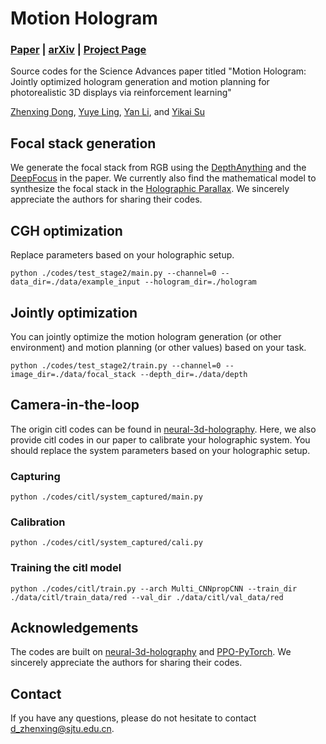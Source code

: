 # Motion Hologram
### [Paper](https://arxiv.org/pdf/2401.12537v2) | [arXiv](https://arxiv.org/abs/2401.12537v2) | [Project Page](https://zhenxing-dong.github.io/Motion-Hologram/)

Source codes for the Science Advances paper titled "Motion Hologram: Jointly optimized hologram generation and motion planning for photorealistic 3D displays via reinforcement learning"

[Zhenxing Dong](https://zhenxing-dong.github.io/),
[Yuye Ling](http://www.yuyeling.com/),
[Yan Li](),
and [Yikai Su](https://otip.sjtu.edu.cn/en/member/YikaiSu) 

## Focal stack generation
We generate the focal stack from RGB using the [DepthAnything](https://github.com/DepthAnything/Depth-Anything-V2) and the [DeepFocus](https://github.com/facebookresearch/DeepFocus) in the paper. We currently also find the mathematical model to synthesize the focal stack in the [Holographic Parallax](https://github.com/dongyeon93/holographic-parallax). We sincerely appreciate the authors for sharing their codes.

## CGH optimization
Replace parameters based on your holographic setup.
```
python ./codes/test_stage2/main.py --channel=0 --data_dir=./data/example_input --hologram_dir=./hologram
```

## Jointly optimization
You can jointly optimize the motion hologram generation (or other environment) and motion planning (or other values) based on your task.
```
python ./codes/test_stage2/train.py --channel=0 --image_dir=./data/focal_stack --depth_dir=./data/depth
```
## Camera-in-the-loop
The origin citl codes can be found in [neural-3d-holography](https://github.com/computational-imaging/neural-3d-holography). Here, we also provide citl codes in our paper to calibrate your holographic system. You should replace the system parameters based on your holographic setup. 

### Capturing
```
python ./codes/citl/system_captured/main.py
```
### Calibration
```
python ./codes/citl/system_captured/cali.py
```
### Training the citl model
```
python ./codes/citl/train.py --arch Multi_CNNpropCNN --train_dir ./data/citl/train_data/red --val_dir ./data/citl/val_data/red
```

## Acknowledgements
The codes are built on [neural-3d-holography](https://github.com/computational-imaging/neural-3d-holography) and [PPO-PyTorch](https://github.com/nikhilbarhate99/PPO-PyTorch). We sincerely appreciate the authors for sharing their codes.
## Contact
If you have any questions, please do not hesitate to contact [d_zhenxing@sjtu.edu.cn](d_zhenxing@sjtu.edu.cn).
